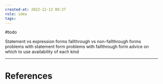 ```yaml
---
created-at: 2022-12-13 09:27
role: idea
tags: 
---
```


#todo 

Statement vs expression forms
fallthrough vs non-fallthrough forms
problems with statement form
problems with fallthrough form
advice on which to use
availability of each kind

---
# References
